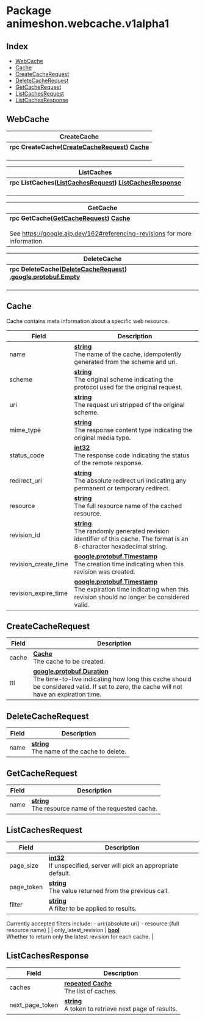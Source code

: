 # Package animeshon.webcache.v1alpha1

## Index
- [WebCache](#animeshon.webcache.v1alpha1.WebCache)
- [Cache](#animeshon.webcache.v1alpha1.Cache)
- [CreateCacheRequest](#animeshon.webcache.v1alpha1.CreateCacheRequest)
- [DeleteCacheRequest](#animeshon.webcache.v1alpha1.DeleteCacheRequest)
- [GetCacheRequest](#animeshon.webcache.v1alpha1.GetCacheRequest)
- [ListCachesRequest](#animeshon.webcache.v1alpha1.ListCachesRequest)
- [ListCachesResponse](#animeshon.webcache.v1alpha1.ListCachesResponse)

## <span id="animeshon.webcache.v1alpha1.WebCache">WebCache</span>



| <span id="animeshon.webcache.v1alpha1.WebCache.CreateCache">CreateCache</span> |
| --- |
| **rpc CreateCache([CreateCacheRequest](#animeshon.webcache.v1alpha1.CreateCacheRequest)) [Cache](#animeshon.webcache.v1alpha1.Cache)**<br/><br/> |

| <span id="animeshon.webcache.v1alpha1.WebCache.ListCaches">ListCaches</span> |
| --- |
| **rpc ListCaches([ListCachesRequest](#animeshon.webcache.v1alpha1.ListCachesRequest)) [ListCachesResponse](#animeshon.webcache.v1alpha1.ListCachesResponse)**<br/><br/> |

| <span id="animeshon.webcache.v1alpha1.WebCache.GetCache">GetCache</span> |
| --- |
| **rpc GetCache([GetCacheRequest](#animeshon.webcache.v1alpha1.GetCacheRequest)) [Cache](#animeshon.webcache.v1alpha1.Cache)**<br/><br/>See https://google.aip.dev/162#referencing-revisions for more information. |

| <span id="animeshon.webcache.v1alpha1.WebCache.DeleteCache">DeleteCache</span> |
| --- |
| **rpc DeleteCache([DeleteCacheRequest](#animeshon.webcache.v1alpha1.DeleteCacheRequest)) [.google.protobuf.Empty](#google.protobuf.Empty)**<br/><br/> |


## <span id="animeshon.webcache.v1alpha1.Cache">Cache</span>

Cache contains meta information about a specific web resource.

| Field | Description |
| --- | --- |
| name | **[ string](#string)**<br/>The name of the cache, idempotently generated from the scheme and uri. |
| scheme | **[ string](#string)**<br/>The original scheme indicating the protocol used for the original request. |
| uri | **[ string](#string)**<br/>The request uri stripped of the original scheme. |
| mime_type | **[ string](#string)**<br/>The response content type indicating the original media type. |
| status_code | **[ int32](#int32)**<br/>The response code indicating the status of the remote response. |
| redirect_uri | **[ string](#string)**<br/>The absolute redirect uri indicating any permanent or temporary redirect. |
| resource | **[ string](#string)**<br/>The full resource name of the cached resource. |
| revision_id | **[ string](#string)**<br/>The randomly generated revision identifier of this cache. The format is an 8-character hexadecimal string. |
| revision_create_time | **[ google.protobuf.Timestamp](#google.protobuf.Timestamp)**<br/>The creation time indicating when this revision was created. |
| revision_expire_time | **[ google.protobuf.Timestamp](#google.protobuf.Timestamp)**<br/>The expiration time indicating when this revision should no longer be considered valid. |

## <span id="animeshon.webcache.v1alpha1.CreateCacheRequest">CreateCacheRequest</span>



| Field | Description |
| --- | --- |
| cache | **[ Cache](#Cache)**<br/>The cache to be created. |
| ttl | **[ google.protobuf.Duration](#google.protobuf.Duration)**<br/>The time-to-live indicating how long this cache should be considered valid. If set to zero, the cache will not have an expiration time. |

## <span id="animeshon.webcache.v1alpha1.DeleteCacheRequest">DeleteCacheRequest</span>



| Field | Description |
| --- | --- |
| name | **[ string](#string)**<br/>The name of the cache to delete. |

## <span id="animeshon.webcache.v1alpha1.GetCacheRequest">GetCacheRequest</span>



| Field | Description |
| --- | --- |
| name | **[ string](#string)**<br/>The resource name of the requested cache. |

## <span id="animeshon.webcache.v1alpha1.ListCachesRequest">ListCachesRequest</span>



| Field | Description |
| --- | --- |
| page_size | **[ int32](#int32)**<br/>If unspecified, server will pick an appropriate default. |
| page_token | **[ string](#string)**<br/>The value returned from the previous call. |
| filter | **[ string](#string)**<br/>A filter to be applied to results.

Currently accepted filters include: - uri:{absolute uri} - resource:{full resource name} |
| only_latest_revision | **[ bool](#bool)**<br/>Whether to return only the latest revision for each cache. |

## <span id="animeshon.webcache.v1alpha1.ListCachesResponse">ListCachesResponse</span>



| Field | Description |
| --- | --- |
| caches | **[repeated Cache](#Cache)**<br/>The list of caches. |
| next_page_token | **[ string](#string)**<br/>A token to retrieve next page of results. |
